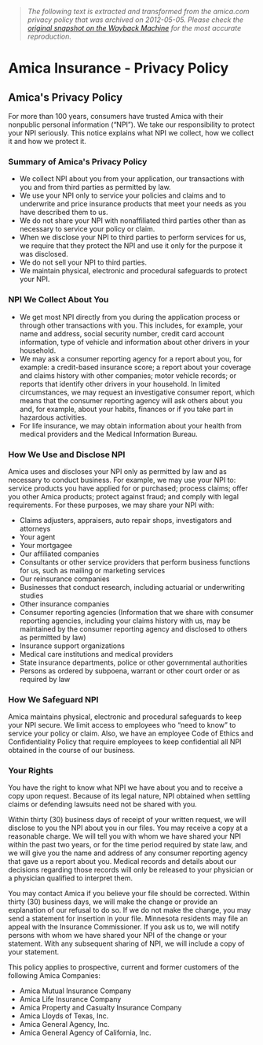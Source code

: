 > *The following text is extracted and transformed from the amica.com privacy policy that was archived on 2012-05-05. Please check the [original snapshot on the Wayback Machine](https://web.archive.org/web/20120505010535id_/http%3A//www.amica.com/about_us/privacy/privacy.html) for the most accurate reproduction.*

# Amica Insurance - Privacy Policy

## Amica's Privacy Policy 

For more than 100 years, consumers have trusted Amica with their nonpublic personal information (“NPI”). We take our responsibility to protect your NPI seriously. This notice explains what NPI we collect, how we collect it and how we protect it.

### Summary of Amica's Privacy Policy

  * We collect NPI about you from your application, our transactions with you and from third parties as permitted by law.
  * We use your NPI only to service your policies and claims and to underwrite and price insurance products that meet your needs as you have described them to us. 
  * We do not share your NPI with nonaffiliated third parties other than as necessary to service your policy or claim.
  * When we disclose your NPI to third parties to perform services for us, we require that they protect the NPI and use it only for the purpose it was disclosed. 
  * We do not sell your NPI to third parties.
  * We maintain physical, electronic and procedural safeguards to protect your NPI.



### NPI We Collect About You

  * We get most NPI directly from you during the application process or through other transactions with you. This includes, for example, your name and address, social security number, credit card account information, type of vehicle and information about other drivers in your household.
  * We may ask a consumer reporting agency for a report about you, for example: a credit-based insurance score; a report about your coverage and claims history with other companies; motor vehicle records; or reports that identify other drivers in your household. In limited circumstances, we may request an investigative consumer report, which means that the consumer reporting agency will ask others about you and, for example, about your habits, finances or if you take part in hazardous activities.
  * For life insurance, we may obtain information about your health from medical providers and the Medical Information Bureau.



### How We Use and Disclose NPI

Amica uses and discloses your NPI only as permitted by law and as necessary to conduct business. For example, we may use your NPI to: service products you have applied for or purchased; process claims; offer you other Amica products; protect against fraud; and comply with legal requirements. For these purposes, we may share your NPI with:

  * Claims adjusters, appraisers, auto repair shops, investigators and attorneys
  * Your agent
  * Your mortgagee
  * Our affiliated companies
  * Consultants or other service providers that perform business functions for us, such as mailing or marketing services
  * Our reinsurance companies
  * Businesses that conduct research, including actuarial or underwriting studies
  * Other insurance companies
  * Consumer reporting agencies (Information that we share with consumer reporting agencies, including your claims history with us, may be maintained by the consumer reporting agency and disclosed to others as permitted by law)
  * Insurance support organizations
  * Medical care institutions and medical providers
  * State insurance departments, police or other governmental authorities
  * Persons as ordered by subpoena, warrant or other court order or as required by law



### How We Safeguard NPI

Amica maintains physical, electronic and procedural safeguards to keep your NPI secure. We limit access to employees who “need to know” to service your policy or claim. Also, we have an employee Code of Ethics and Confidentiality Policy that require employees to keep confidential all NPI obtained in the course of our business.

### Your Rights

You have the right to know what NPI we have about you and to receive a copy upon request. Because of its legal nature, NPI obtained when settling claims or defending lawsuits need not be shared with you.

Within thirty (30) business days of receipt of your written request, we will disclose to you the NPI about you in our files. You may receive a copy at a reasonable charge. We will tell you with whom we have shared your NPI within the past two years, or for the time period required by state law, and we will give you the name and address of any consumer reporting agency that gave us a report about you. Medical records and details about our decisions regarding those records will only be released to your physician or a physician qualified to interpret them.

You may contact Amica if you believe your file should be corrected. Within thirty (30) business days, we will make the change or provide an explanation of our refusal to do so. If we do not make the change, you may send a statement for insertion in your file. Minnesota residents may file an appeal with the Insurance Commissioner. If you ask us to, we will notify persons with whom we have shared your NPI of the change or your statement. With any subsequent sharing of NPI, we will include a copy of your statement.

This policy applies to prospective, current and former customers of the following Amica Companies:

  * Amica Mutual Insurance Company
  * Amica Life Insurance Company
  * Amica Property and Casualty Insurance Company
  * Amica Lloyds of Texas, Inc.
  * Amica General Agency, Inc.
  * Amica General Agency of California, Inc.



